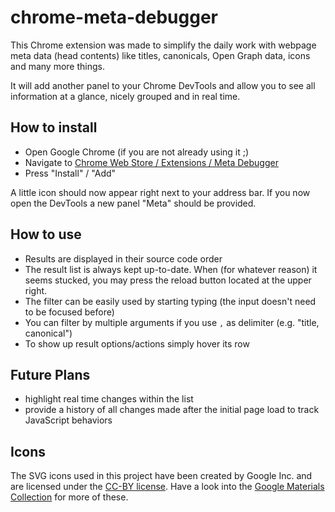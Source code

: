 chrome-meta-debugger
====================

This Chrome extension was made to simplify the daily work with webpage meta data (head contents) like
titles, canonicals, Open Graph data, icons and many more things. 

It will add another panel to your Chrome DevTools and allow you to see all information at a glance, nicely grouped
and in real time.


How to install
--------------

- Open Google Chrome (if you are not already using it ;)
- Navigate to [Chrome Web Store / Extensions / Meta Debugger](https://chrome.google.com/webstore/detail/meta-debugger/jfpdemgdamgplelnlmaecbonkfgfgomp)
- Press "Install" / "Add"

A little icon should now appear right next to your address bar.
If you now open the DevTools a new panel "Meta" should be provided.


How to use
----------

- Results are displayed in their source code order
- The result list is always kept up-to-date. When (for whatever reason) it seems stucked,
  you may press the reload button located at the upper right.
- The filter can be easily used by starting typing (the input doesn't need to be focused before)
- You can filter by multiple arguments if you use `,` as delimiter (e.g. "title, canonical")
- To show up result options/actions simply hover its row


Future Plans
------------

- highlight real time changes within the list
- provide a history of all changes made after the initial page load to track JavaScript behaviors


Icons
-----

The SVG icons used in this project have been created by Google Inc. and
are licensed under the [CC-BY license](https://creativecommons.org/licenses/by/4.0/).
Have a look into the [Google Materials Collection](https://design.google.com/icons/) for more of these.


